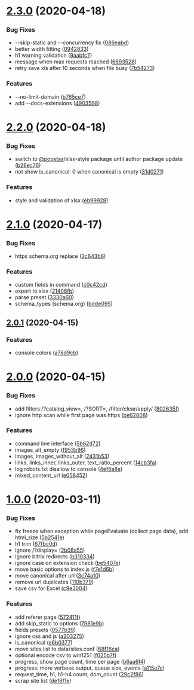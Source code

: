 # [2.3.0](https://github.com/viasite/site-audit/compare/v2.2.0...v2.3.0) (2020-04-18)


### Bug Fixes

* --skip-static and --concurrency fix ([086eabd](https://github.com/viasite/site-audit/commit/086eabd))
* better width fitting ([0942833](https://github.com/viasite/site-audit/commit/0942833))
* h1 warning validation ([9aabfc7](https://github.com/viasite/site-audit/commit/9aabfc7))
* message when max requests reached ([6693528](https://github.com/viasite/site-audit/commit/6693528))
* retry save xls after 10 seconds when file busy ([7b54273](https://github.com/viasite/site-audit/commit/7b54273))


### Features

* --no-limit-domain ([b765ce7](https://github.com/viasite/site-audit/commit/b765ce7))
* add --docs-extensions ([4903598](https://github.com/viasite/site-audit/commit/4903598))



# [2.2.0](https://github.com/viasite/site-audit/compare/v2.1.0...v2.2.0) (2020-04-18)


### Bug Fixes

*  switch to [@popstas](https://github.com/popstas)/xlsx-style package until author package update ([b26ec76](https://github.com/viasite/site-audit/commit/b26ec76))
* not show is_canonical: 0 when canonical is empty ([31d0271](https://github.com/viasite/site-audit/commit/31d0271))


### Features

* style and validation of xlsx ([eb99928](https://github.com/viasite/site-audit/commit/eb99928))



# [2.1.0](https://github.com/viasite/site-audit/compare/v2.0.1...v2.1.0) (2020-04-17)


### Bug Fixes

* https schema.org replace ([3c643b6](https://github.com/viasite/site-audit/commit/3c643b6))


### Features

* custom fields in command ([c0c42cd](https://github.com/viasite/site-audit/commit/c0c42cd))
* export to xlsx ([21406fb](https://github.com/viasite/site-audit/commit/21406fb))
* parse preset ([3330a60](https://github.com/viasite/site-audit/commit/3330a60))
* schema_types (schema.org) ([bdde095](https://github.com/viasite/site-audit/commit/bdde095))



## [2.0.1](https://github.com/viasite/site-audit/compare/v2.0.0...v2.0.1) (2020-04-15)


### Features

* console colors ([a78d9cb](https://github.com/viasite/site-audit/commit/a78d9cb))



# [2.0.0](https://github.com/viasite/site-audit/compare/v1.0.0...v2.0.0) (2020-04-15)


### Bug Fixes

* add filters /?catalog_view=, /?SORT=, /filter/clear/apply/ ([802635f](https://github.com/viasite/site-audit/commit/802635f))
* ignore http scan while first page was https ([be62808](https://github.com/viasite/site-audit/commit/be62808))


### Features

* command line interface ([5b62d72](https://github.com/viasite/site-audit/commit/5b62d72))
* images_alt_empty ([f953b96](https://github.com/viasite/site-audit/commit/f953b96))
* images, images_without_alt ([2431b53](https://github.com/viasite/site-audit/commit/2431b53))
* links, links_inner, links_outer, text_ratio_percent ([14cb3fa](https://github.com/viasite/site-audit/commit/14cb3fa))
* log robots.txt disallow to console ([4ef6a8e](https://github.com/viasite/site-audit/commit/4ef6a8e))
* mixed_content_url ([e058452](https://github.com/viasite/site-audit/commit/e058452))



# [1.0.0](https://github.com/viasite/site-audit/compare/de18f1e...v1.0.0) (2020-03-11)


### Bug Fixes

* fix freeze when exception while pageEvaluate (collect page data), add html_size ([5b2541e](https://github.com/viasite/site-audit/commit/5b2541e))
* h1 trim ([67fbc0d](https://github.com/viasite/site-audit/commit/67fbc0d))
* ignore /?display= ([2b08a55](https://github.com/viasite/site-audit/commit/2b08a55))
* ignore bitrix redirects ([b310334](https://github.com/viasite/site-audit/commit/b310334))
* ignore case on extension check ([be5407e](https://github.com/viasite/site-audit/commit/be5407e))
* move basic options to index.js ([f7e1d6b](https://github.com/viasite/site-audit/commit/f7e1d6b))
* move canonical after url ([3c74a10](https://github.com/viasite/site-audit/commit/3c74a10))
* remove url duplicates ([110b379](https://github.com/viasite/site-audit/commit/110b379))
* save csv for Excel ([c9e3004](https://github.com/viasite/site-audit/commit/c9e3004))


### Features

* add referer page ([572411f](https://github.com/viasite/site-audit/commit/572411f))
* add skip_static to options ([7981e9b](https://github.com/viasite/site-audit/commit/7981e9b))
* fields presets ([0577b39](https://github.com/viasite/site-audit/commit/0577b39))
* ignore css and js ([a203275](https://github.com/viasite/site-audit/commit/a203275))
* is_canonical ([e6b0377](https://github.com/viasite/site-audit/commit/e6b0377))
* move sites list to data/sites.conf ([68f16ca](https://github.com/viasite/site-audit/commit/68f16ca))
* optional encode csv to win1251 ([f025b7f](https://github.com/viasite/site-audit/commit/f025b7f))
* progress, show page count, time per page ([b6aa6f4](https://github.com/viasite/site-audit/commit/b6aa6f4))
* progress: more verbose output, queue size, events ([a115e7c](https://github.com/viasite/site-audit/commit/a115e7c))
* request_time, h1, h1-h4 count, dom_count ([29c2f86](https://github.com/viasite/site-audit/commit/29c2f86))
* scrap site list ([de18f1e](https://github.com/viasite/site-audit/commit/de18f1e))



